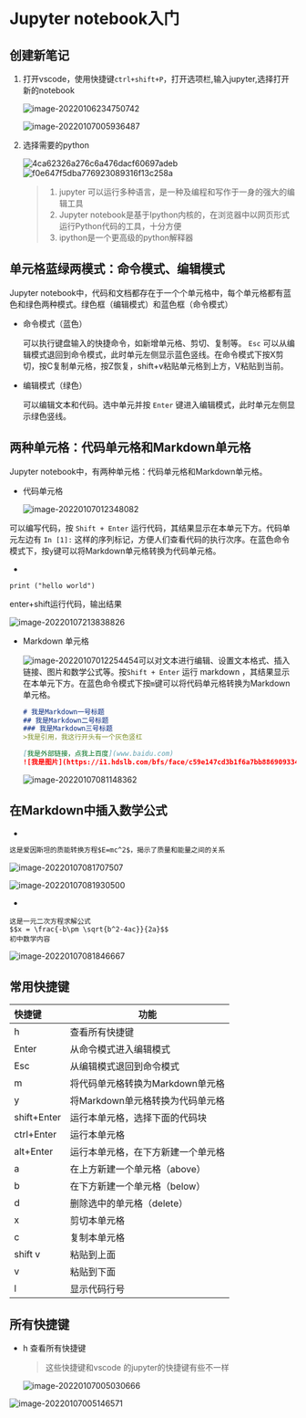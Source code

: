 # Jupyter notebook入门

## 创建新笔记

1. 打开vscode，使用快捷键`ctrl+shift+P`，打开选项栏,输入jupyter,选择打开新的notebook

   ![image-20220106234750742](https://s2.loli.net/2022/01/06/DbMtr2B5Y4g3Nhv.png)

   ![image-20220107005936487](C:/Users/lenovo/AppData/Roaming/Typora/typora-user-images/image-20220107005936487.png)

2. 选择需要的python

   ![4ca62326a276c6a476dacf60697adeb](https://s2.loli.net/2022/01/07/V7nIZk5tMJTxDEi.png)![f0e647f5dba776923089316f13c258a](https://s2.loli.net/2022/01/07/8wFR7QghszTJXNP.png)

   


   > 1. jupyter 可以运行多种语言，是一种及编程和写作于一身的强大的编辑工具
   > 2. Jupyter notebook是基于Ipython内核的，在浏览器中以网页形式运行Python代码的工具，十分方便
   > 3. ipython是一个更高级的python解释器

## 单元格蓝绿两模式：命令模式、编辑模式

Jupyter notebook中，代码和文档都存在于一个个单元格中，每个单元格都有蓝色和绿色两种模式。绿色框（编辑模式）和蓝色框（命令模式）

- 命令模式（蓝色）

  可以执行键盘输入的快捷命令，如新增单元格、剪切、复制等。 `Esc` 可以从编辑模式退回到命令模式，此时单元左侧显示蓝色竖线。在命令模式下按X剪切，按C复制单元格，按Z恢复，shift+v粘贴单元格到上方，V粘贴到当前。

- 编辑模式（绿色）

  可以编辑文本和代码。选中单元并按 `Enter` 键进入编辑模式，此时单元左侧显示绿色竖线。

## 两种单元格：代码单元格和Markdown单元格

Jupyter notebook中，有两种单元格：代码单元格和Markdown单元格。

- 代码单元格

  ![image-20220107012348082](https://s2.loli.net/2022/01/07/hYxInmLyfNUaS4J.png)

可以编写代码，按 `Shift + Enter` 运行代码，其结果显示在本单元下方。代码单元左边有 `In [1]:` 这样的序列标记，方便人们查看代码的执行次序。在蓝色命令模式下，按`y`键可以将Markdown单元格转换为代码单元格。

- 

  ```
  print ("hello world")
  ```

  enter+shift运行代码，输出结果

  ![image-20220107213838826](https://s2.loli.net/2022/01/07/ivFdPf7QJU5GbTh.png)

- Markdown 单元格

  ![image-20220107012254454](https://s2.loli.net/2022/01/07/h18JN4Ynsf79H2m.png)可以对文本进行编辑、设置文本格式、插入链接、图片和数学公式等。按`Shift + Enter` 运行 markdown ，其结果显示在本单元下方。在蓝色命令模式下按`m`键可以将代码单元格转换为Markdown单元格。

  ```markdown
  # 我是Markdown一号标题
  ## 我是Markdown二号标题
  ### 我是Markdown三号标题
  >我是引用，我这行开头有一个灰色竖杠
  
  [我是外部链接，点我上百度](www.baidu.com)
  ![我是图片](https://i1.hdslb.com/bfs/face/c59e147cd3b1f6a7bb88690933499354a024b280.jpg@68w_68h.webp)
  ```

  ![image-20220107081148362](https://s2.loli.net/2022/01/07/kD3HoCqMZxWY4mT.png)

## 在Markdown中插入数学公式

- 

```markdown
这是爱因斯坦的质能转换方程$E=mc^2$，揭示了质量和能量之间的关系
```

![image-20220107081707507](https://s2.loli.net/2022/01/07/AVLdUt4cRJKqFaM.png)

![image-20220107081930500](https://s2.loli.net/2022/01/07/EWKgqwsiBhml4rA.png)

- 

```
这是一元二次方程求解公式
$$x = \frac{-b\pm \sqrt{b^2-4ac}}{2a}$$
初中数学内容
```

![image-20220107081846667](https://s2.loli.net/2022/01/07/quKAIGkD69Hp7lP.png)

## 常用快捷键

| 快捷键      | 功能                               |
| :---------- | ---------------------------------- |
| h           | 查看所有快捷键                     |
| Enter       | 从命令模式进入编辑模式             |
| Esc         | 从编辑模式退回到命令模式           |
| m           | 将代码单元格转换为Markdown单元格   |
| y           | 将Markdown单元格转换为代码单元格   |
| shift+Enter | 运行本单元格，选择下面的代码块     |
| ctrl+Enter  | 运行本单元格                       |
| alt+Enter   | 运行本单元格，在下方新建一个单元格 |
| a           | 在上方新建一个单元格（above）      |
| b           | 在下方新建一个单元格（below）      |
| d           | 删除选中的单元格（delete）         |
| x           | 剪切本单元格                       |
| c           | 复制本单元格                       |
| shift v     | 粘贴到上面                         |
| v           | 粘贴到下面                         |
| l           | 显示代码行号                       |

## 所有快捷键

- h 查看所有快捷键

  > 这些快捷键和vscode 的jupyter的快捷键有些不一样
  
  ![image-20220107005030666](https://s2.loli.net/2022/01/07/cifXIbDNk89HjOB.png)

![image-20220107005146571](https://s2.loli.net/2022/01/07/mQpDjbG1isYflon.png)


